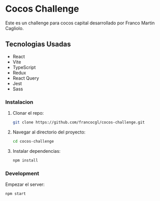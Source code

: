 # Cocos Challenge

Este es un challenge para cocos capital desarrollado por Franco Martin Cagliolo.

## Tecnologias Usadas

- React
- Vite
- TypeScript
- Redux
- React Query
- Jest
- Sass

### Instalacion

1. Clonar el repo:

   ```bash
   git clone https://github.com/francocgl/cocos-challenge.git
   ```

2. Navegar al directorio del proyecto:

   ```bash
   cd cocos-challenge
   ```

3. Instalar dependencias:

   ```bash
   npm install
   ```

### Development

Empezar el server:

```bash
npm start

```
